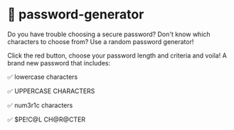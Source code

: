 # 🔑 password-generator

Do you have trouble choosing a secure password? Don't know which characters to choose from? 
Use a random password generator! 

Click the red button, choose your password length and criteria and voila! A brand new password that includes:

✅ lowercase characters

✅ UPPERCASE CHARACTERS

✅ num3r1c characters

✅ $PE!C@L CH@R@CTER



